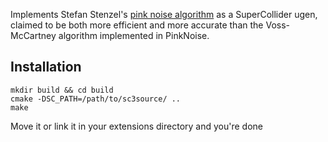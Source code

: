 Implements Stefan Stenzel's [pink noise algorithm](https://github.com/Stenzel/newshadeofpink) as a SuperCollider ugen, claimed to be both more efficient and more accurate than the Voss-McCartney algorithm implemented in PinkNoise.

## Installation ##

```shell
mkdir build && cd build
cmake -DSC_PATH=/path/to/sc3source/ ..
make
```

Move it or link it in your extensions directory and you're done